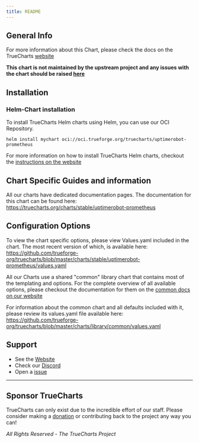 ```yaml
---
title: README
---
```


## General Info

For more information about this Chart, please check the docs on the TrueCharts [website](https://truecharts.org/charts/stable/uptimerobot-prometheus)

**This chart is not maintained by the upstream project and any issues with the chart should be raised [here](https://github.com/trueforge-org/truecharts/issues/new/choose)**

## Installation

### Helm-Chart installation

To install TrueCharts Helm charts using Helm, you can use our OCI Repository.

`helm install mychart oci://oci.trueforge.org/truecharts/uptimerobot-prometheus`

For more information on how to install TrueCharts Helm charts, checkout the [instructions on the website](https://truecharts.org/guides/)

## Chart Specific Guides and information

All our charts have dedicated documentation pages.
The documentation for this chart can be found here:
https://truecharts.org/charts/stable/uptimerobot-prometheus

## Configuration Options

To view the chart specific options, please view Values.yaml included in the chart.
The most recent version of which, is available here: https://github.com/trueforge-org/truecharts/blob/master/charts/stable/uptimerobot-prometheus/values.yaml

All our Charts use a shared "common" library chart that contains most of the templating and options.
For the complete overview of all available options, please checkout the documentation for them on the [common docs on our website](https://truecharts.org/common/)

For information about the common chart and all defaults included with it, please review its values.yaml file available here: https://github.com/trueforge-org/truecharts/blob/master/charts/library/common/values.yaml

## Support

- See the [Website](https://truecharts.org)
- Check our [Discord](https://discord.gg/tVsPTHWTtr)
- Open a [issue](https://github.com/trueforge-org/truecharts/issues/new/choose)

---

## Sponsor TrueCharts

TrueCharts can only exist due to the incredible effort of our staff.
Please consider making a [donation](https://truecharts.org/general/sponsor/) or contributing back to the project any way you can!

_All Rights Reserved - The TrueCharts Project_
